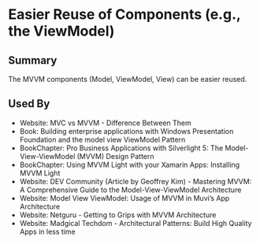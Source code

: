 # Easier Reuse of Components (e.g., the ViewModel)

## Summary
The MVVM components (Model, ViewModel, View) can be easier reused.


## Used By
* Website: MVC vs MVVM - Difference Between Them
* Book: Building enterprise applications with Windows Presentation Foundation and the model view ViewModel Pattern
* BookChapter: Pro Business Applications with Silverlight 5: The Model-View-ViewModel (MVVM) Design Pattern
* BookChapter: Using MVVM Light with your Xamarin Apps: Installing MVVM Light
* Website: DEV Community (Article by Geoffrey Kim) - Mastering MVVM: A Comprehensive Guide to the Model-View-ViewModel Architecture
* Website: Model View ViewModel: Usage of MVVM in Muvi’s App Architecture
* Website: Netguru - Getting to Grips with MVVM Architecture
* Website: Madgical Techdom - Architectural Patterns: Build High Quality Apps in less time

